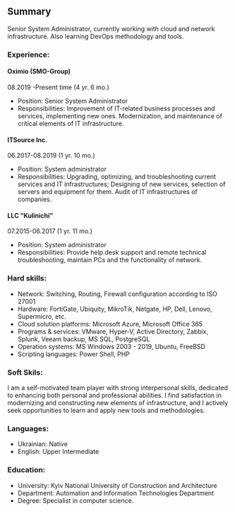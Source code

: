 ## Summary
Senior System Administrator, currently working with cloud and network infrastructure. Also learning  DevOps methodology and tools.
### Experience:
#### Oximio (SMO-Group)
08.2019 -Present time (4 yr. 6 mo.)
- Position: Senior System Administrator
- Responsibilities: Improvement of IT-related business processes and services, implementing new ones.
Modernization, and maintenance of critical elements of IT infrastructure.
#### ITSource Inc. 
06.2017-08.2019 (1 yr. 10 mo.)
- Position: System administrator
- Responsibilities: Upgrading, optimizing, and troubleshooting current services and IT infrastructures;
Designing of new services, selection of servers and equipment for them. Audit of IT infrastructures of
companies.
#### LLC “Kulinichi”
07.2015-06.2017 (1 yr. 11 mo.)
- Position: System administrator
- Responsibilities: Provide help desk support and remote technical troubleshooting, maintain PCs and the
functionality of network.
### Hard skills:
- Network: Switching, Routing, Firewall configuration according to ISO 27001
- Hardware: FortiGate, Ubiquity, MikroTik, Netgate, HP, Dell, Lenovo, Supermicro, etc.
- Cloud solution platforms: Microsoft Azure, Microsoft Office 365
- Programs & services: VMware, Hyper-V, Active Directory, Zabbix, Splunk, Veeam backup, MS SQL,
PostgreSQL
- Operation systems: MS Windows 2003 - 2019, Ubuntu, FreeBSD
- Scripting languages: Power Shell, PHP
### Soft Skils:
I am a self-motivated team player with strong interpersonal skills, dedicated to enhancing both personal and
professional abilities. I find satisfaction in modernizing and constructing new elements of infrastructure, and
I actively seek opportunities to learn and apply new tools and methodologies.
### Languages:
- Ukrainian: Native
- English: Upper Intermediate
### Education:
- University: Kyiv National University of Construction and Architecture
- Department: Automation and Information Technologies Department
- Degree: Specialist in computer science.